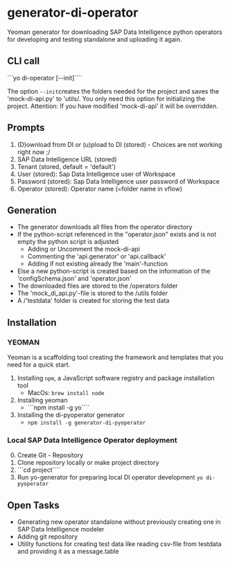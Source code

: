# generator-di-operator

Yeoman generator for downloading SAP Data Intelligence python operators for developing and testing standalone and uploading it again. 

## CLI call
```yo di-operator [--init]````

The option ```--init```creates the folders needed for the project and saves the 'mock-di-api.py' to 'utils/. You only need this option for initializing the project. Attention: If you have modified 'mock-di-api' it will be overridden.

## Prompts

1. (D)ownload from DI or (u)pload to DI (stored)  - Choices are not working right now ;/
2. SAP Data Intelligence URL (stored)
3. Tenant (stored, default = 'default')
4. User (stored): Sap Data Intelligence user of Workspace
5. Password (stored): Sap Data Intelligence user password of Workspace
6. Operator (stored): Operator name (=folder name in vflow)

## Generation 

* The generator downloads all files from the operator directory
* If the python-script referenced in the "operator.json" exists and is not empty the python script is adjusted
    * Adding or Uncomment the mock-di-api
    * Commenting the 'api.generator' or 'api.callback'
    * Adding if not existing already the 'main'-function
* Else a new python-script is created based on the information of the 'configSchema.json' and 'operator.json'
* The downloaded files are stored to the <project>/operators folder
* The 'mock_di_api.py'-file is stored to the <project>/utils folder
* A <project>/'testdata' folder is created for storing the test data


## Installation 

### YEOMAN
Yeoman is a scaffolding tool creating the framework and templates that you need for a quick start.

1. Installing ```npm```, a JavaScript software registry and package installation tool 
    * MacOs: ```brew install node``` 
2. Installing yeoman
    * ```npm install -g yo````
3. Installing the di-pyoperator generator
    * ```npm install -g generator-di-pyoperator```

### Local SAP Data Intelligence Operator deployment

0. Create Git - Repository <project>
1. Clone repository locally or make project directory <project>
2. ```cd project````
3. Run yo-generator for preparing local DI operator development 
```yo di-pyoperator```


## Open Tasks

* Generating new operator standalone without previously creating one in SAP Data Intelligence modeler
* Adding git repository
* Utility functions for creating test data like reading csv-file from testdata and providing it as a message.table 

